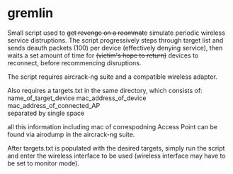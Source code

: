 # gremlin

Small script used to <strike>get revenge on a roommate</strike> simulate periodic wireless service distruptions.
The script progressively steps through target list and sends deauth packets (100) per device (effectively
denying service), then waits a set amount of time for <strike>(victim's hope to return)</strike> devices
to reconnect, before recommencing disruptions.

The script requires aircrack-ng suite and a compatible wireless adapter.

Also requires a targets.txt in the same directory, which consists of:
<br>
name_of_target_device mac_address_of_device mac_address_of_connected_AP
<br>
separated by single space

all this information including mac of correspodning Access Point can be found via airodump
in the aircrack-ng suite.

After targets.txt is populated with the desired targets, simply run the script and enter
the wireless interface to be used (wireless interface may have to be set to monitor mode).

